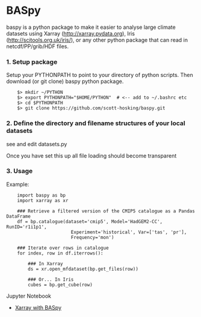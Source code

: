# BASpy

baspy is a python package to make it easier to analyse large climate datasets
using Xarray (http://xarray.pydata.org), Iris (http://scitools.org.uk/iris/), 
or any other python package that can read in netcdf/PP/grib/HDF files.

### 1. Setup package

Setup your PYTHONPATH to point to your directory of python scripts.  Then 
download (or git clone) baspy python package.

```
    $> mkdir ~/PYTHON
    $> export PYTHONPATH="$HOME/PYTHON"  # <-- add to ~/.bashrc etc
    $> cd $PYTHONPATH
    $> git clone https://github.com/scott-hosking/baspy.git
```

### 2. Define the directory and filename structures of your local datasets

see and edit datasets.py

Once you have set this up all file loading should become transparent

### 3. Usage

Example:

```
    import baspy as bp
    import xarray as xr

    ### Retrieve a filtered version of the CMIP5 catalogue as a Pandas DataFrame
    df = bp.catalogue(dataset='cmip5', Model='HadGEM2-CC', RunID='r1i1p1', 
                        Experiment='historical', Var=['tas', 'pr'], 
                        Frequency='mon')

    ### Iterate over rows in catalogue
    for index, row in df.iterrows():

        ### In Xarray
        ds = xr.open_mfdataset(bp.get_files(row))

        ### Or... In Iris
        cubes = bp.get_cube(row)
```

Jupyter Notebook 
* [Xarray with BASpy](https://github.com/scott-hosking/baspy/blob/master/notebooks/xarray_examples.ipynb)